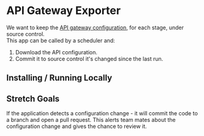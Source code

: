 # API Gateway Exporter

We want to keep the [API gateway configuration](https://docs.aws.amazon.com/cli/latest/reference/apigateway/get-export.html), for each stage, under source control.  
This app can be called by a scheduler and:

1.  Download the API configuration.
2.  Commit it to source control it's changed since the last run.

## Installing / Running Locally

## Stretch Goals

If the application detects a configuration change - it will commit the code to a branch and open a pull request. This alerts team mates about the configuration change and gives the chance to review it.
